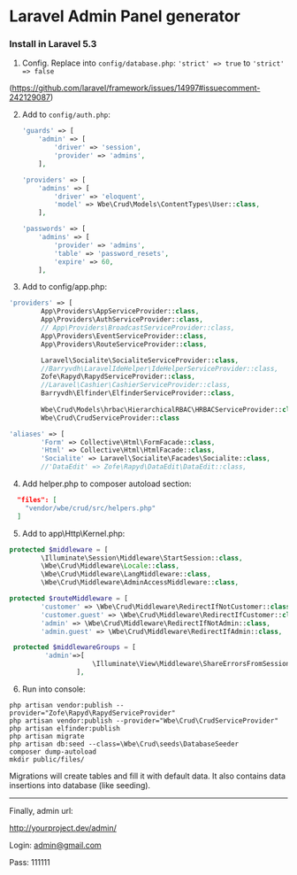 Laravel Admin Panel generator
=============

### Install in Laravel 5.3

1. Config.
Replace into `config/database.php`:
`'strict' => true`
to
`'strict' => false`

(https://github.com/laravel/framework/issues/14997#issuecomment-242129087)



2. Add to `config/auth.php`:
    ```php
    'guards' => [
        'admin' => [
            'driver' => 'session',
            'provider' => 'admins',
        ],
    ```
        
    ```php
    'providers' => [
        'admins' => [
            'driver' => 'eloquent',
            'model' => Wbe\Crud\Models\ContentTypes\User::class,
        ],
    ```
        
    ```php
    'passwords' => [
        'admins' => [
            'provider' => 'admins',
            'table' => 'password_resets',
            'expire' => 60,
        ],
    ```
        
3. Add to config/app.php:
```php
'providers' => [
        App\Providers\AppServiceProvider::class,
        App\Providers\AuthServiceProvider::class,
        // App\Providers\BroadcastServiceProvider::class,
        App\Providers\EventServiceProvider::class,
        App\Providers\RouteServiceProvider::class,

        Laravel\Socialite\SocialiteServiceProvider::class,
        //Barryvdh\LaravelIdeHelper\IdeHelperServiceProvider::class,
        Zofe\Rapyd\RapydServiceProvider::class,
        //Laravel\Cashier\CashierServiceProvider::class,
        Barryvdh\Elfinder\ElfinderServiceProvider::class,
        
        Wbe\Crud\Models\hrbac\HierarchicalRBAC\HRBACServiceProvider::class,
        Wbe\Crud\CrudServiceProvider::class
```

```php
'aliases' => [
        'Form' => Collective\Html\FormFacade::class,
        'Html' => Collective\Html\HtmlFacade::class,
        'Socialite' => Laravel\Socialite\Facades\Socialite::class,
        //'DataEdit' => Zofe\Rapyd\DataEdit\DataEdit::class,
```

4. Add helper.php to composer autoload section:
```json
  "files": [
    "vendor/wbe/crud/src/helpers.php"
  ]
```


5. Add to app\Http\Kernel.php:
```php
protected $middleware = [
        \Illuminate\Session\Middleware\StartSession::class,
        \Wbe\Crud\Middleware\Locale::class,
        \Wbe\Crud\Middleware\LangMiddleware::class,
        \Wbe\Crud\Middleware\AdminAccessMiddleware::class,
```

```php
protected $routeMiddleware = [
        'customer' => \Wbe\Crud\Middleware\RedirectIfNotCustomer::class,
        'customer.guest' => \Wbe\Crud\Middleware\RedirectIfCustomer::class,
        'admin' => \Wbe\Crud\Middleware\RedirectIfNotAdmin::class,
        'admin.guest' => \Wbe\Crud\Middleware\RedirectIfAdmin::class,
```

```php
 protected $middlewareGroups = [
         'admin'=>[
                     \Illuminate\View\Middleware\ShareErrorsFromSession::class,
                 ],
```
     
6. Run into console:
```ssh
php artisan vendor:publish --provider="Zofe\Rapyd\RapydServiceProvider"
php artisan vendor:publish --provider="Wbe\Crud\CrudServiceProvider"
php artisan elfinder:publish
php artisan migrate
php artisan db:seed --class=\Wbe\Crud\seeds\DatabaseSeeder
composer dump-autoload
mkdir public/files/
```
Migrations will create tables and fill it with default data.
It also contains data insertions into database (like seeding). 

---------

Finally, admin url:

http://yourproject.dev/admin/

Login: admin@gmail.com

Pass: 111111